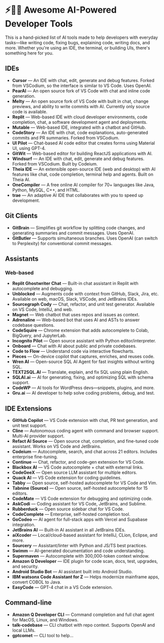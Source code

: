# ⚡️🧑‍💻 Awesome AI-Powered Developer Tools

This is a hand-picked list of AI tools made to help developers with everyday tasks—like writing code, fixing bugs, explaining code, writing docs, and more. Whether you're using an IDE, the terminal, or building UIs, there's something here for you.

## IDEs
- **Cursor** — An IDE with chat, edit, generate and debug features. Forked from VSCodium, so the interface is similar to VS Code. Uses OpenAI.
- **PearAI** — An open source fork of VS Code with chat and inline code generation.
- **Melty** — An open source fork of VS Code with built in chat, change previews, and ability to write commits with AI. Currently only source code is available.
- **Replit** — Web-based IDE with cloud developer environments, code completion, chat, a software development agent and deployments.
- **Mutable** — Web-based IDE, integrated with a chatbot and GitHub.
- **CodeStory** — An IDE with chat, code explanations, auto-generated commits and PR summaries. Forked from VSCodium.
- **UI Pilot** — Chat-based AI code editor that creates forms using Material UI, using GPT-4.
- **GitWit** — Web-based editor for building ReactJS applications with AI.
- **Windsurf** — An IDE with chat, edit, generate and debug features. Forked from VSCodium. Built by Codeium.
- **Theia IDE** — An extensible open-source IDE (web and desktop) with AI features like chat, code completion, terminal help and agents. Built on Theia AI.
- **OneCompiler** — A free online AI compiler for 70+ languages like Java, Python, MySQL, C++, and HTML.
- **trae** — An adaptive AI IDE that collaborates with you to speed up development.

## Git Clients
- **GitBrain** — Simplifies git workflow by splitting code changes, and generating summaries and commit messages. Uses OpenAI.
- **GitButler** — Supports simultaneous branches. Uses OpenAI (can switch to Perplexity) for conventional commit messages.

## Assistants

### Web-based
- **Replit Ghostwriter Chat** — Built-in chat assistant in Replit with autocomplete and debugging.
- **Unblocked** — Augments code with context from GitHub, Slack, Jira, etc. Available on web, macOS, Slack, VSCode, and JetBrains IDEs.
- **Sourcegraph Cody** — Chat, refactor, and unit test generator. Available on VS Code, IntelliJ, and web.
- **Magnet** — Web chatbot that uses repos and issues as context.
- **Adrenaline** — Web-based bot that uses AI and ASTs to answer codebase questions.
- **CodeSquire** — Chrome extension that adds autocomplete to Colab, BigQuery, and JupyterLab.
- **Incognito Pilot** — Open source assistant with Python editor/interpreter.
- **Onboard** — Chat with AI about public and private codebases.
- **Code to Flow** — Understand code via interactive flowcharts.
- **Pieces** — On-device copilot that captures, enriches, and reuses code.
- **Wren AI** — Open-source SQL AI Agent for fast insights without writing SQL.
- **TEXT2SQL.AI** — Translate, explain, and fix SQL using plain English.
- **SQLAI.ai** — AI for generating, fixing, and optimizing SQL with schema support.
- **CodeWP** — AI tools for WordPress devs—snippets, plugins, and more.
- **Gru.ai** — AI developer to help solve coding problems, debug, and test.

## IDE Extensions
- **GitHub Copilot** — VS Code extension with chat, PR text generation, and unit test support.
- **Cline** — Autonomous coding agent with command and browser support. Multi-AI provider support.
- **Refact AI Source** — Open source chat, completion, and fine-tuned code assistant. Works on VS Code and JetBrains.
- **Codeium** — Autocomplete, search, and chat across 21 editors. Includes enterprise fine-tuning.
- **Continue** — Chat, refactor, and code-gen extension for VS Code.
- **Blackbox AI** — VS Code autocomplete + chat with external links.
- **CodeGeeX** — Open source LLM assistant for multiple editors.
- **Quack AI** — VS Code extension for coding guidelines.
- **Tabby** — Open source, self-hosted autocomplete for VS Code and Vim.
- **Tabnine (Source)** — Open source, self-hosted autocomplete for 15 editors.
- **CodeMate** — VS Code extension for debugging and optimizing code.
- **AskCodi** — Coding assistant for VS Code, JetBrains, and Sublime.
- **Rubberduck** — Open source sidebar chat for VS Code.
- **CodeComplete** — Enterprise, self-hosted completion tool.
- **GoCodeo** — AI agent for full-stack apps with Vercel and Supabase integration.
- **JetBrains AI** — Built-in AI assistant in all JetBrains IDEs.
- **aiXcoder** — Local/cloud-based assistant for IntelliJ, CLion, Eclipse, and more.
- **Sourcery** — Assistant/linter with Python and JS/TS best practices.
- **Swimm** — AI-generated documentation and code understanding.
- **Supermaven** — Autocomplete with 300,000-token context window.
- **Amazon Q Developer** — IDE plugin for code scan, docs, test, upgrades, and security.
- **Android Studio Bot** — AI assistant built into Android Studio.
- **IBM watsonx Code Assistant for Z** — Helps modernize mainframe apps, convert COBOL to Java.
- **EasyCode** — GPT-4 chat in a VS Code extension.

## Command-line
- **Amazon Q Developer CLI** — Command completion and full chat agent for MacOS, Linux, and Windows.
- **talk-codebase** — CLI chatbot with repo context. Supports OpenAI and local LLMs.
- **gptcomet** — CLI tool to help...
